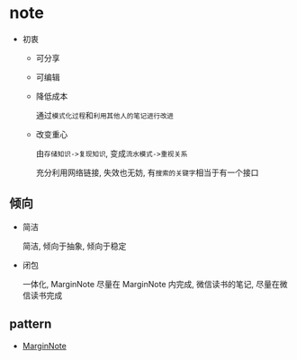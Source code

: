 # note

- 初衷

  - 可分享

  - 可编辑

  - 降低成本

    通过`模式化过程`和`利用其他人的笔记进行改进`

  - 改变重心

    由`存储知识->复现知识`, 变成`流水模式->重视关系`

    充分利用网络链接, 失效也无妨, 有`搜索的关键字`相当于有一个接口

## 倾向

- 简洁

  简洁, 倾向于抽象, 倾向于稳定

- 闭包

  一体化, MarginNote 尽量在 MarginNote 内完成, 微信读书的笔记, 尽量在微信读书完成

## pattern

- [MarginNote](/notebook/pattern/MarginNote.md)
